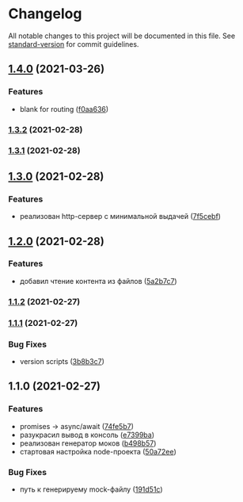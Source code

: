 # Changelog

All notable changes to this project will be documented in this file. See [standard-version](https://github.com/conventional-changelog/standard-version) for commit guidelines.

## [1.4.0](https://github.com/YoginAlex/1708501-buy-and-sell-3/compare/v1.3.2...v1.4.0) (2021-03-26)


### Features

* blank for routing ([f0aa636](https://github.com/YoginAlex/1708501-buy-and-sell-3/commit/f0aa63626c91d835f5ef81f3e4d38ea34b9e329d))

### [1.3.2](https://github.com/YoginAlex/1708501-buy-and-sell-3/compare/v1.3.1...v1.3.2) (2021-02-28)

### [1.3.1](https://github.com/YoginAlex/1708501-buy-and-sell-3/compare/v1.3.0...v1.3.1) (2021-02-28)

## [1.3.0](https://github.com/YoginAlex/1708501-buy-and-sell-3/compare/v1.2.0...v1.3.0) (2021-02-28)


### Features

* реализован http-сервер с минимальной выдачей ([7f5cebf](https://github.com/YoginAlex/1708501-buy-and-sell-3/commit/7f5cebfa34946f9521dcfec76e6932c10eba89fe))

## [1.2.0](https://github.com/YoginAlex/1708501-buy-and-sell-3/compare/v1.1.2...v1.2.0) (2021-02-28)


### Features

* добавил чтение контента из файлов ([5a2b7c7](https://github.com/YoginAlex/1708501-buy-and-sell-3/commit/5a2b7c79c47061f271bcf27b7d67c9a8465a5078))

### [1.1.2](https://github.com/YoginAlex/1708501-buy-and-sell-3/compare/v1.1.1...v1.1.2) (2021-02-27)

### [1.1.1](https://github.com/YoginAlex/1708501-buy-and-sell-3/compare/v1.1.0...v1.1.1) (2021-02-27)


### Bug Fixes

* version scripts ([3b8b3c7](https://github.com/YoginAlex/1708501-buy-and-sell-3/commit/3b8b3c7d49fbb9b162a57ae285c6f8b33ab6ad1a))

## 1.1.0 (2021-02-27)


### Features

* promises -> async/await ([74fe5b7](https://github.com/YoginAlex/1708501-buy-and-sell-3/commit/74fe5b764d708ae76e21dcb29fdd69542a8fc7ab))
* разукрасил вывод в консоль ([e7399ba](https://github.com/YoginAlex/1708501-buy-and-sell-3/commit/e7399ba398d04ac0b6eb27e4ac479c1a2a3db96f))
* реализован генератор моков ([b498b57](https://github.com/YoginAlex/1708501-buy-and-sell-3/commit/b498b57149a917707f45a35bc3cd722e8b1980d4))
* стартовая настройка node-проекта ([50a72ee](https://github.com/YoginAlex/1708501-buy-and-sell-3/commit/50a72eed62d84b7b0e4cb2786e834b959055dd00))


### Bug Fixes

* путь к генерируему mock-файлу ([191d51c](https://github.com/YoginAlex/1708501-buy-and-sell-3/commit/191d51cc395f958a8f988b65af6cdf3f117af551))
